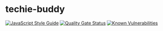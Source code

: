 # techie-buddy

[![JavaScript Style Guide](https://img.shields.io/badge/code_style-standard-brightgreen.svg)](https://standardjs.com)
[![Quality Gate Status](https://sonarcloud.io/api/project_badges/measure?project=pirixtech_techie-buddy&metric=alert_status)](https://sonarcloud.io/dashboard?id=pirixtech_techie-buddy)
[![Known Vulnerabilities](https://snyk.io/test/github/pirixtech/techie-buddy/badge.svg?targetFile=src/techie/lambda/package.json)](https://snyk.io/test/github/pirixtech/techie-buddy?targetFile=src/techie/lambda/package.json)
